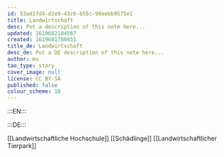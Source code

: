 ```yaml
---
id: 53ad1fd4-d2e9-43c6-b55c-90aebb9575e1
title: Landwirtschaft
desc: Put a description of this note here...
updated: 1619682104567
created: 1619681780451
title_de: Landwirtschaft
desc_de: Put a DE description of this note here...
author: mv
tao_type: story
cover_image: null
license: CC BY-SA
published: false
colour_scheme: 10
---
```


:::EN:::


:::DE:::

[[Landwirtschaftliche Hochschule]]
[[Schädlinge]]
[[Landwirtschaftlicher Tierpark]]

